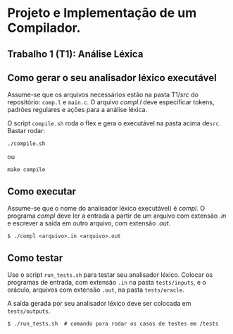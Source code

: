 # Projeto e Implementação de um Compilador.


## Trabalho 1 (T1): Análise Léxica

## Como gerar o seu analisador léxico executável

Assume-se que os arquivos necessários estão na pasta T1/_src_ do repositório: 
```comp.l``` e ```main.c```.
O arquivo _compl.l_ deve especificar tokens, padrões regulares e ações para
a análise léxica. 

O script ```compile.sh``` roda o flex e gera o executável na pasta acima de```src```.
Bastar rodar:

```
./compile.sh
```
ou
```
make compile
```

## Como executar

Assume-se que o nome do analisador léxico executável) é  _compl_.
O programa _compl_ deve ler a entrada a partir de um arquivo com  extensão _.in_ 
e escrever a saída em outro arquivo, com extensão _.out_.


```
$ ./compl <arquivo>.in <arquivo>.out
```

## Como testar

Use o script ```run_tests.sh``` para testar seu analisador léxico.
Colocar os programas de entrada, com extensão ```.in``` na 
pasta ```tests/inputs```, 
e o oráculo, arquivos com extensão ```.out```,  na pasta ```tests/oracle```.

A saída gerada por seu analisador léxico deve ser colocada em ```tests/outputs```.

```
$ ./run_tests.sh  # comando para rodar os casos de testes em /tests
```


